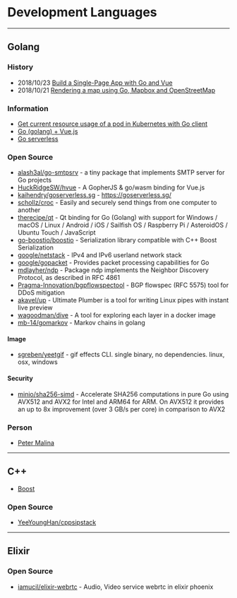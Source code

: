 # Development Languages

---
## Golang

### History
- 2018/10/23 [Build a Single-Page App with Go and Vue](https://developer.okta.com/blog/2018/10/23/build-a-single-page-app-with-go-and-vue)
- 2018/10/21 [Rendering a map using Go, Mapbox and OpenStreetMap](https://remy.io/blog/rendering-a-map-using-go-mapbox-and-openstreetmap/)


### Information
- [Get current resource usage of a pod in Kubernetes with Go client](https://stackoverflow.com/questions/52763291/get-current-resource-usage-of-a-pod-in-kubernetes-with-go-client)
- [Go (golang) + Vue.js](https://cixtor.com/blog/go-vuejs)
- [Go serverless](https://goserverless.sg/)


### Open Source
- [alash3al/go-smtpsrv](https://github.com/alash3al/go-smtpsrv) - a tiny package that implements SMTP server for Go projects
- [HuckRidgeSW/hvue](https://github.com/HuckRidgeSW/hvue) - A GopherJS & go/wasm binding for Vue.js
- [kaihendry/goserverless.sg](https://github.com/kaihendry/goserverless.sg) - https://goserverless.sg/
- [schollz/croc](https://github.com/schollz/croc) - Easily and securely send things from one computer to another
- [therecipe/qt](https://github.com/therecipe/qt) - Qt binding for Go (Golang) with support for Windows / macOS / Linux / Android / iOS / Sailfish OS / Raspberry Pi / AsteroidOS / Ubuntu Touch / JavaScript
- [go-boostio/boostio](https://github.com/go-boostio/boostio) - Serialization library compatible with C++ Boost Serialization
- [google/netstack](https://github.com/google/netstack) - IPv4 and IPv6 userland network stack
- [google/gopacket](https://github.com/google/gopacket) - Provides packet processing capabilities for Go
- [mdlayher/ndp](https://github.com/mdlayher/ndp) - Package ndp implements the Neighbor Discovery Protocol, as described in RFC 4861
- [Pragma-Innovation/bgpflowspectool](https://github.com/Pragma-Innovation/bgpflowspectool) - BGP flowspec (RFC 5575) tool for DDoS mitigation
- [akavel/up](https://github.com/akavel/up) - Ultimate Plumber is a tool for writing Linux pipes with instant live preview
- [wagoodman/dive](https://github.com/wagoodman/dive) - A tool for exploring each layer in a docker image
- [mb-14/gomarkov](https://github.com/mb-14/gomarkov) - Markov chains in golang


#### Image
- [sgreben/yeetgif](https://github.com/sgreben/yeetgif) - gif effects CLI. single binary, no dependencies. linux, osx, windows

#### Security
- [minio/sha256-simd](https://github.com/minio/sha256-simd) - Accelerate SHA256 computations in pure Go using AVX512 and AVX2 for Intel and ARM64 for ARM. On AVX512 it provides an up to 8x improvement (over 3 GB/s per core) in comparison to AVX2


### Person
- [Peter Malina](https://medium.com/@petomalina)


---
## C++

- [Boost]()


### Open Source
- [YeeYoungHan/cppsipstack](https://github.com/YeeYoungHan/cppsipstack)



---
## Elixir



### Open Source
- [iamucil/elixir-webrtc](https://github.com/iamucil/elixir-webrtc) - Audio, Video service webrtc in elixir phoenix




